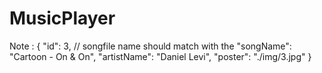 # MusicPlayer

Note : 
{
    "id": 3, // songfile name should match with the
    "songName": "Cartoon - On & On",
    "artistName": "Daniel Levi",
    "poster": "./img/3.jpg"
}
